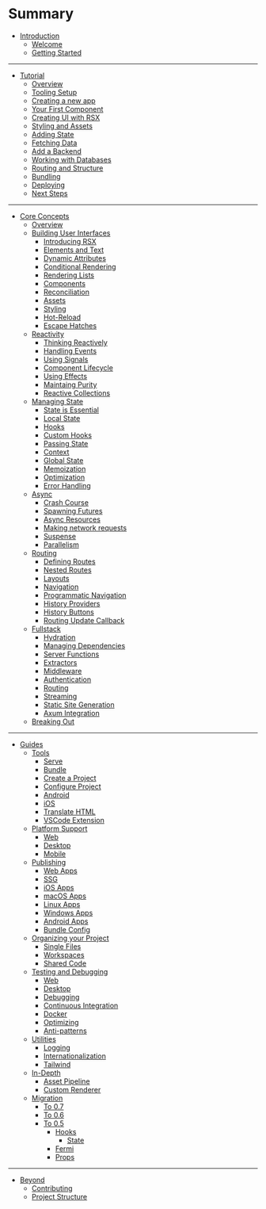 # Summary

- [Introduction](getting_started/welcome.md)
  - [Welcome](index.md)
  - [Getting Started](getting_started/index.md)
---

- [Tutorial](tutorial/overview.md)
  - [Overview](tutorial/index.md)
  - [Tooling Setup](tutorial/tooling.md)
  - [Creating a new app](tutorial/new_app.md)
  - [Your First Component](tutorial/component.md)
  - [Creating UI with RSX](tutorial/rsx.md)
  - [Styling and Assets](tutorial/assets.md)
  - [Adding State](tutorial/state.md)
  - [Fetching Data](tutorial/data_fetching.md)
  - [Add a Backend](tutorial/backend.md)
  - [Working with Databases](tutorial/databases.md)
  - [Routing and Structure](tutorial/routing.md)
  - [Bundling](tutorial/bundle.md)
  - [Deploying](tutorial/deploy.md)
  - [Next Steps](tutorial/next_steps.md)

---

- [Core Concepts](essentials/overview.md)
  - [Overview](essentials/index.md)
  - [Building User Interfaces](essentials/ui/index.md)
    - [Introducing RSX](essentials/ui/rsx.md)
    - [Elements and Text](essentials/ui/elements.md)
    - [Dynamic Attributes](essentials/ui/attributes.md)
    - [Conditional Rendering](essentials/ui/conditional.md)
    - [Rendering Lists](essentials/ui/iteration.md)
    - [Components](essentials/ui/components.md)
    - [Reconciliation](essentials/ui/render.md)
    - [Assets](essentials/ui/assets.md)
    - [Styling](essentials/ui/styling.md)
    - [Hot-Reload](essentials/ui/hotreload.md)
    - [Escape Hatches](essentials/ui/escape.md)
  - [Reactivity](essentials/reactivity/index.md)
    - [Thinking Reactively](essentials/reactivity/reactivity.md)
    - [Handling Events](essentials/reactivity/event_handlers.md)
    - [Using Signals](essentials/reactivity/signals.md)
    - [Component Lifecycle](essentials/reactivity/lifecycle.md)
    - [Using Effects](essentials/reactivity/effects.md)
    - [Maintaing Purity](essentials/reactivity/purity.md)
    - [Reactive Collections](essentials/reactivity/collections.md)
  - [Managing State](essentials/state/index.md)
    - [State is Essential](essentials/state/essential.md)
    - [Local State](essentials/state/state.md)
    - [Hooks](essentials/state/hooks.md)
    - [Custom Hooks](essentials/state/custom_hooks.md)
    - [Passing State](essentials/state/passing.md)
    - [Context](essentials/state/context.md)
    - [Global State](essentials/state/global_state.md)
    - [Memoization](essentials/state/memoization.md)
    - [Optimization](essentials/state/optimization.md)
    - [Error Handling](essentials/state/error_handling.md)
  - [Async](essentials/async/index.md)
    - [Crash Course](essentials/async/crash_course.md)
    - [Spawning Futures](essentials/async/futures.md)
    - [Async Resources](essentials/async/resources.md)
    - [Making network requests](essentials/async/network_requests.md)
    - [Suspense](essentials/async/suspense.md)
    - [Parallelism](essentials/async/parallel.md)
  - [Routing](essentials/router/index.md)
    - [Defining Routes](essentials/router/routes.md)
    - [Nested Routes](essentials/router/nested-routes.md)
    - [Layouts](essentials/router/layouts.md)
    - [Navigation](essentials/router/navigation/index.md)
    - [Programmatic Navigation](essentials/router/programmatic-navigation.md)
    - [History Providers](essentials/router/history-providers.md)
    - [History Buttons](essentials/router/history-buttons.md)
    - [Routing Update Callback](essentials/router/routing-update-callback.md)
  - [Fullstack](essentials/fullstack/index.md)
    - [Hydration](essentials/fullstack/hydration.md)
    - [Managing Dependencies](essentials/fullstack/managing_dependencies.md)
  	- [Server Functions](essentials/fullstack/server_functions.md)
  	- [Extractors](essentials/fullstack/extractors.md)
  	- [Middleware](essentials/fullstack/middleware.md)
  	- [Authentication](essentials/fullstack/authentication.md)
  	- [Routing](essentials/fullstack/routing.md)
    - [Streaming](essentials/fullstack/streaming.md)
    - [Static Site Generation](essentials/fullstack/static_site_generation.md)
    - [Axum Integration](essentials/fullstack/axum.md)
  - [Breaking Out](essentials/breaking/index.md)

---

- [Guides](guides/index.md)
  - [Tools](guides/tools/index.md)
    - [Serve](guides/tools/serve.md)
    - [Bundle](guides/tools/bundle.md)
    - [Create a Project](guides/tools/creating.md)
    - [Configure Project](guides/tools/configure.md)
    - [Android](guides/tools/android.md)
    - [iOS](guides/tools/ios.md)
    - [Translate HTML](guides/tools/translate.md)
    - [VSCode Extension](guides/tools/vscode.md)
  - [Platform Support](guides/platforms/index.md)
    - [Web](guides/platforms/web.md)
    - [Desktop](guides/platforms/desktop.md)
    - [Mobile](guides/platforms/mobile.md)
  - [Publishing](guides/deploy/index.md)
    - [Web Apps](guides/deploy/web.md)
    - [SSG](guides/deploy/ssg.md)
    - [iOS Apps](guides/deploy/ios.md)
    - [macOS Apps](guides/deploy/macos.md)
    - [Linux Apps](guides/deploy/linux.md)
    - [Windows Apps](guides/deploy/windows.md)
    - [Android Apps](guides/deploy/android.md)
    - [Bundle Config](guides/deploy/config.md)
  - [Organizing your Project](guides/organization/index.md)
    - [Single Files](guides/organization/single.md)
    - [Workspaces](guides/organization/workspaces.md)
    - [Shared Code](guides/organization/shared.md)
  - [Testing and Debugging](guides/testing/index.md)
    - [Web](guides/testing/web.md)
    - [Desktop](guides/testing/desktop.md)
    - [Debugging](guides/testing/debugging.md)
    - [Continuous Integration](guides/testing/ci.md)
    - [Docker](guides/testing/docker.md)
    - [Optimizing](guides/tips/optimizing.md)
    - [Anti-patterns](guides/tips/antipatterns.md)
  - [Utilities](guides/utilities/index.md)
    - [Logging](guides/utilities/logging.md)
    - [Internationalization](guides/utilities/internationalization.md)
    - [Tailwind](guides/utilities/tailwind.md)
  - [In-Depth](guides/depth/index.md)
    - [Asset Pipeline](guides/depth/assets.md)
    - [Custom Renderer](guides/depth/custom_renderer.md)
  - [Migration](migration/index.md)
    - [To 0.7](migration/to_07.md)
    - [To 0.6](migration/to_06.md)
    - [To 0.5](migration/to_05/index.md)
      - [Hooks](migration/to_05/hooks.md)
        - [State](migration/to_05/state.md)
      - [Fermi](migration/to_05/fermi.md)
      - [Props](migration/to_05/props.md)

---
- [Beyond](beyond/index.md)
  - [Contributing](beyond/contributing.md)
  - [Project Structure](beyond/project_structure.md)

<!-- - [Guiding Principles](contributing/guiding_principles.md) -->
<!-- - [SSR](guides/ssr.md) -->
<!--
- [Example Router Project](router-example/index.md)
- [Creating Our First Route](router-example/first-route.md)
- [Building a Nest](router-example/building-a-nest.md)
- [Navigation Targets](router-example/navigation-targets.md)
- [Redirection Perfection](router-example/redirection-perfection.md)
- [Full Code](router-example/full-code.md) -->

<!-- - [Static Generation](router/reference/static-generation.md) -->
<!-- - [CLI in Depth](router/reference/cli-in-depth.md)
	- [SDK](router/reference/sdk.md)
	- [Fullstack and the server](router/reference/fullstack-and-the-server.md) -->

<!-- - [Walkthrough of Internals](contributing/walkthrough_readme.md) -->
<!-- Empty file. TODO: Uncomment when the file is finished. - [Governance](contributing/governance.md) -->

<!--
  - [Liveview](reference/liveview.md)
  - [Choosing A Web Renderer](reference/choosing_a_web_renderer.md) -->


<!-- # Overview / what these guides are for -->

<!-- [Important Hooks - Overview]()
[Router and managing “pages”]()
[The “Document” abstraction]()
[Understanding Hot-Reloading]()
[CLI in Depth]()
[SDK]()
[Fullstack/The server]()
[WASM]()
[Desktop]()
[Mobile]()
[SDK]()
[Hosting Options]()
[Reactivity in way too much depth]()
[rsx! in way too much depth?]()
[Building Libraries for Dioxus]()
[Custom Renderer]()
[Crates and Compatibility]()
[Accessibility]() -->


<!-- - [Reference](reference/index.md)
- [Managing State](reference/managing_state.md)
- [Component Lifecycle](reference/component_lifecycle.md) -->
